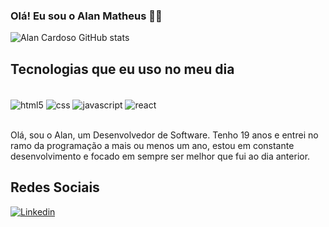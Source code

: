 ### Olá! Eu sou o Alan Matheus 🗿🍷
![Alan Cardoso GitHub stats](https://github-readme-stats.vercel.app/api?username=alancardos0&show_icons=true&theme=radical)

## Tecnologias que eu uso no meu dia
<div style="display:inline_block">
<br/>
<img align="center" alt="html5" src="https://img.shields.io/badge/HTML5-E34F26?style=for-the-badge&logo=html5&logoColor=white"/>
<img align="center" alt="css" src="https://img.shields.io/badge/CSS3-1572B6?style=for-the-badge&logo=css3&logoColor=white"/>
<img align="center" alt="javascript" src="https://img.shields.io/badge/JavaScript-F7DF1E?style=for-the-badge&logo=javascript&logoColor=black"/>
<img align="center" alt="react" src="https://img.shields.io/badge/React-20232A?style=for-the-badge&logo=react&logoColor=61DAFB"/>
</div><br/>

Olá, sou o Alan, um Desenvolvedor de Software. Tenho 19 anos e entrei no ramo da
programação a mais ou menos um ano, estou em constante desenvolvimento e focado
em sempre ser melhor que fui ao dia anterior.

## Redes Sociais

[![Linkedin](https://img.shields.io/badge/LinkedIn-0077B5?style=for-the-badge&logo=linkedin&logoColor=white)](https://www.linkedin.com/in/alancardos0/)

